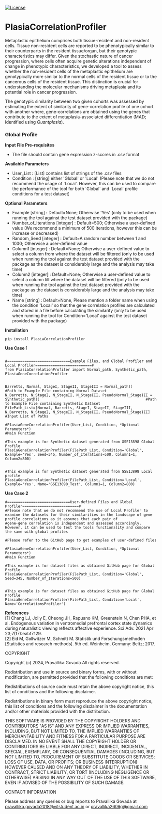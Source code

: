 [![License](https://img.shields.io/badge/License-BSD\%202--Clause-orange.svg)](https://opensource.org/licenses/BSD-2-Clause)

# PlasiaCorrelationProfiler

Metaplastic epithelium comprises both tissue-resident and non-resident cells. Tissue non-resident cells are reported to be phenotypically similar to their counterparts in the resident tissue/organ, but their genotypic characteristics may differ. Given the stochastic nature of cancer progression, where cells often acquire genetic alterations independent of change in phenotypic characteristics, we developed a tool to assess whether the non-resident cells of the metaplastic epithelium are genotypically more similar to the normal cells of the resident tissue or to the cancerous cells of the resident tissue. This distinction is crucial for understanding the molecular mechanisms driving metaplasia and its potential role in cancer progression.  

The genotypic similarity between two given cohorts was assessed by estimating the extent of similarity of gene-correlation profile of one cohort with another where, gene-correlations are obtained using the genes that contribute to the extent of metaplasia-associated differentiation (MAD; identified using *Quantplasia*). 

### Global Profile

**Input File Pre-requisites**
* The file should contain gene expression z-scores in .csv format

**Available Parameters**
* User_List : [List] contains list of strings of the .csv files
* Condition : [string] either 'Global' or 'Local' (Please note that we do not recommend the usage of 'Local'. However, this can be used to compare the performance of the tool for both 'Global' and 'Local' profile conditions for a test dataset)

**Optional Parameters**
* Example [string] : Default=None; Otherwise 'Yes' (only to be used when running the tool against the test dataset provided with the package)
* Number_of_Iterations [integer] : Default=500; Otherwise a user-defined value (We recommend a minimum of 500 iterations, however this can be increase or decreased)
* Random_Seed [integer] : Default=A random number between 1 and 1000; Otherwise a user-defined value 
* Column1 [integer] : Default=None; Otherwise a user-defined value to select a column from where the dataset will be filtered (only to be used when running the tool against the test dataset provided with the package as the dataset is considerably large and the analysis may take time)
* Column2 [integer] : Default=None; Otherwise a user-defined value to select a column till where the dataset will be filtered (only to be used when running the tool against the test dataset provided with the package as the dataset is considerably large and the analysis may take time)
* Name [string] : Default=None, Please mention a folder name when using the condition 'Local' so that the gene correlation profiles are calculated and stored in a file before calculating the similarity (only to be used when running the tool for Condition='Local' against the test dataset provided with the package)

**Installation**
```
pip install PlasiaCorrelationProfiler
```

**Use Case 1**
```

#=============================Example Files, and Global Profiler and Local Profiler==========================#
from PlasiaCorrelationProfiler import Normal_path, Synthetic_path, PlasiaGeneCorrelationProfiler


Barretts, Normal, StageI, StageII, StageIII = Normal_path()                                                                           #Path to Example File containing Normal Dataset
N_Barretts, N_StageI, N_StageII, N_StageIII, PseudoNormal_StageIII = Synthetic_path()                                                 #Path to Example File containing Synthetic Dataset
FilePath_List=[Normal, Barretts, StageI, StageII, StageIII, N_Barretts, N_StageI, N_StageII, N_StageIII, PseudoNormal_StageIII]       #Input List of Paths

#PlasiaGeneCorrelationProfiler(User_List, Condition, *Optional Parameters*)                                                           #Main Function

#This example is for Synthetic dataset generated from GSE13898 Global Profile
PlasiaGeneCorrelationProfiler(FilePath_List, Condition='Global', Example='Yes', Seed=345, Number_of_Iterations=500, Column1=1, Column2=800)


#This example is for Synthetic dataset generated from GSE13898 Local profile
PlasiaGeneCorrelationProfiler(FilePath_List, Condition='Local', Example='Yes', Name='GSE13898_Test', Column1=1, Column2=800)

```
**Use Case 2**
```
#=============================User-defined Files and Global Profiler==========================#
#Please note that we do not recommend the use of Local Profiler to examine the datasets for their similarities in the landscape of gene profile correlations as it assumes that each pair of 
#gene-gene correlation is independent and assessed accordingly. However, it can be used to test the tools functionality and compare the same with global profiles

#Please refer to the GitHub page to get examples of user-defined files 

#PlasiaGeneCorrelationProfiler(User_List, Condition, *Optional Parameters*)                                                           #Main Function

#This example is for dataset files as obtained GitHub page for Global Profile
PlasiaGeneCorrelationProfiler(FilePath_List, Condition='Global', Seed=345, Number_of_Iterations=500)


#This example is for dataset files as obtained GitHub page for Global Profile
PlasiaGeneCorrelationProfiler(FilePath_List, Condition='Local', Name='CorrelationsProfiler')
```

**References**  
[1] Chang LJ, Jolly E, Cheong JH, Rapuano KM, Greenstein N, Chen PHA, et al. Endogenous variation in ventromedial prefrontal cortex state dynamics during naturalistic viewing reflects affective experience. Sci Adv. 2021 Apr 23;7(17):eabf7129.  
[2] Eid M, Gollwitzer M, Schmitt M. Statistik und Forschungsmethoden [Statistics and research methods]. 5th ed. Weinheim, Germany: Beltz; 2017.  

COPYRIGHT

Copyright (c) 2024, Pravallika Govada All rights reserved.

Redistribution and use in source and binary forms, with or without modification, are permitted provided that the following conditions are met:

Redistributions of source code must retain the above copyright notice, this list of conditions and the following disclaimer.

Redistributions in binary form must reproduce the above copyright notice, this list of conditions and the following disclaimer in the documentation and/or other materials provided with the distribution.

THIS SOFTWARE IS PROVIDED BY THE COPYRIGHT HOLDERS AND CONTRIBUTORS "AS IS" AND ANY EXPRESS OR IMPLIED WARRANTIES, INCLUDING, BUT NOT LIMITED TO, THE IMPLIED WARRANTIES OF MERCHANTABILITY AND FITNESS FOR A PARTICULAR PURPOSE ARE DISCLAIMED. IN NO EVENT SHALL THE COPYRIGHT HOLDER OR CONTRIBUTORS BE LIABLE FOR ANY DIRECT, INDIRECT, INCIDENTAL, SPECIAL, EXEMPLARY, OR CONSEQUENTIAL DAMAGES (INCLUDING, BUT NOT LIMITED TO, PROCUREMENT OF SUBSTITUTE GOODS OR SERVICES; LOSS OF USE, DATA, OR PROFITS; OR BUSINESS INTERRUPTION) HOWEVER CAUSED AND ON ANY THEORY OF LIABILITY, WHETHER IN CONTRACT, STRICT LIABILITY, OR TORT (INCLUDING NEGLIGENCE OR OTHERWISE) ARISING IN ANY WAY OUT OF THE USE OF THIS SOFTWARE, EVEN IF ADVISED OF THE POSSIBILITY OF SUCH DAMAGE.

CONTACT INFORMATION

Please address any queries or bug reports to Pravallika Govada at pravallika.govada2018@vitstudent.ac.in or pravallika2606g@gmail.com
